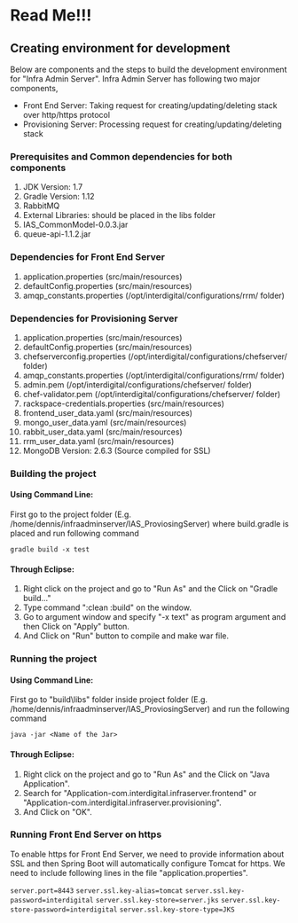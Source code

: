 # Read Me!!!

## Creating environment for development

Below are components and the steps to build the development environment for "Infra Admin Server". Infra Admin Server has following two major components,

* Front End Server: Taking request for creating/updating/deleting stack over http/https protocol
* Provisioning Server: Processing request for creating/updating/deleting stack
 

### Prerequisites and Common dependencies for both components
1. JDK Version: 1.7
2. Gradle Version: 1.12
3. RabbitMQ
4. External Libraries: should be placed in the libs folder
  1. IAS_CommonModel-0.0.3.jar
  2. queue-api-1.1.2.jar

### Dependencies for Front End Server
1. application.properties (src/main/resources)
2. defaultConfig.properties (src/main/resources)
3. amqp_constants.properties (/opt/interdigital/configurations/rrm/ folder)

### Dependencies for Provisioning Server
1. application.properties (src/main/resources)
2. defaultConfig.properties (src/main/resources)
3. chefserverconfig.properties (/opt/interdigital/configurations/chefserver/ folder)
4. amqp_constants.properties (/opt/interdigital/configurations/rrm/ folder)
5. admin.pem (/opt/interdigital/configurations/chefserver/ folder)
6. chef-validator.pem (/opt/interdigital/configurations/chefserver/ folder)
7. rackspace-credentials.properties (src/main/resources)
8. frontend_user_data.yaml (src/main/resources)
9. mongo_user_data.yaml (src/main/resources)
10. rabbit_user_data.yaml (src/main/resources)
11. rrm_user_data.yaml (src/main/resources)
12. MongoDB Version: 2.6.3 (Source compiled for SSL)

### Building the project
#### Using Command Line:
 First go to the project folder (E.g. /home/dennis/infraadminserver/IAS_ProviosingServer) where build.gradle is placed   and run following command
 
 `gradle build -x test`
 
#### Through Eclipse:
 1. Right click on the project and go to "Run As" and the Click on "Gradle build..."
 2. Type command ":clean :build" on the window.
 3. Go to argument window and specify "-x text" as program argument and then Click on "Apply" button.
 4. And Click on "Run" button to compile and make war file.

### Running the project
#### Using Command Line:
 First go to "build\libs" folder inside project folder (E.g. /home/dennis/infraadminserver/IAS_ProviosingServer) and    run the following command
 
 `java -jar <Name of the Jar>`
 
#### Through Eclipse:
 1. Right click on the project and go to "Run As" and the Click on "Java Application".
 2. Search for "Application-com.interdigital.infraserver.frontend" or "Application-com.interdigital.infraserver.provisioning".
 3. And Click on "OK".

### Running Front End Server on https
 To enable https for Front End Server, we need to provide information about SSL and then Spring Boot will automatically  configure Tomcat for https. We need to include following lines in the file "application.properties".

`server.port=8443`
`server.ssl.key-alias=tomcat`
`server.ssl.key-password=interdigital`
`server.ssl.key-store=server.jks`
`server.ssl.key-store-password=interdigital`
`server.ssl.key-store-type=JKS` 
 
 
 
